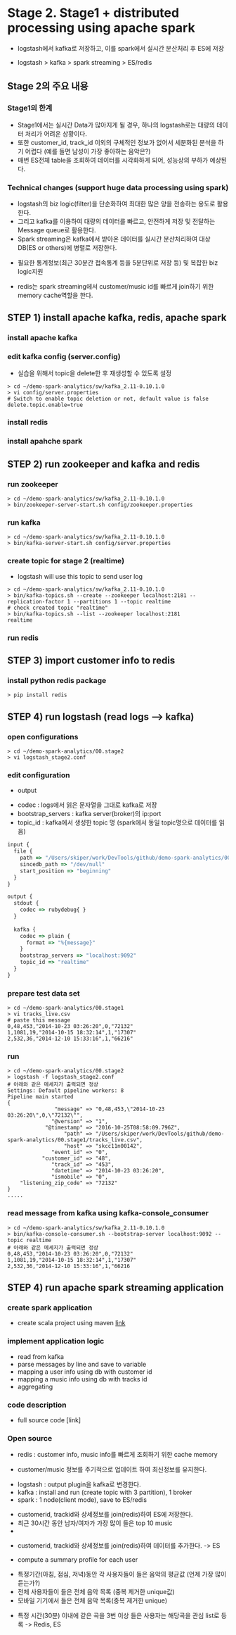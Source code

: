 # Stage 2. Stage1 + distributed processing using apache spark
- logstash에서  kafka로 저장하고, 이를 spark에서 실시간 분산처리 후 ES에 저장 
 * logstash > kafka > spark streaming > ES/redis

## Stage 2의 주요 내용 
### Stage1의 한계
 * Stage1에서는 실시간 Data가 많아지게 될 경우, 하나의 logstash로는 대량의 데이터 처리가 어려운 상황이다.
 * 또한 customer_id, track_id 이외의 구체적인 정보가 없어서 세분화된 분석을 하기 어렵다 (예를 들면 남성이 가장 좋아하는 음악은?) 
 * 매번 ES전체 table을 조회하여 데이터를 시각화하게 되어, 성능상의 부하가 예상된다.

### Technical changes (support huge data processing using spark)
 * logstash의 biz logic(filter)을 단순화하여 최대한 많은 양을 전송하는 용도로 활용한다.
 * 그리고 kafka를 이용하여 대량의 데이터를 빠르고, 안전하게 저장 및 전달하는 Message queue로 활용한다.
 * Spark streaming은 kafka에서 받아온 데이터를 실시간 분산처리하여 대상 DB(ES or others)에 병렬로 저장한다. 
  - 필요한 통계정보(최근 30분간 접속통계 등을 5분단위로 저장 등) 및  복잡한 biz logic지원
 * redis는 spark streaming에서 customer/music id를 빠르게 join하기 위한 memory cache역할을 한다.

## STEP 1) install apache kafka, redis, apache spark
### install apache kafka

### edit kafka config (server.config)
- 실습을 위해서 topic을 delete한 후 재생성할 수 있도록 설정
```
> cd ~/demo-spark-analytics/sw/kafka_2.11-0.10.1.0
> vi config/server.properties
# Switch to enable topic deletion or not, default value is false
delete.topic.enable=true
```

### install redis

### install apahche spark


## STEP 2) run zookeeper and kafka and redis
### run zookeeper 
```
> cd ~/demo-spark-analytics/sw/kafka_2.11-0.10.1.0
> bin/zookeeper-server-start.sh config/zookeeper.properties
```

### run kafka
```
> cd ~/demo-spark-analytics/sw/kafka_2.11-0.10.1.0
> bin/kafka-server-start.sh config/server.properties
```

### create topic for stage 2 (realtime) 
- logstash will use this topic to send user log
```
> cd ~/demo-spark-analytics/sw/kafka_2.11-0.10.1.0
> bin/kafka-topics.sh --create --zookeeper localhost:2181 --replication-factor 1 --partitions 1 --topic realtime
# check created topic "realtime"
> bin/kafka-topics.sh --list --zookeeper localhost:2181
realtime
```

### run redis


## STEP 3) import customer info to redis
### install python redis package
```
> pip install redis
```


## STEP 4) run logstash (read logs --> kafka)
### open configurations
```
> cd ~/demo-spark-analytics/00.stage2
> vi logstash_stage2.conf
```

### edit configuration
-  output
 * codec : logs에서 읽은 문자열을 그대로 kafka로 저장
 * bootstrap_servers : kafka server(broker)의 ip:port
 * topic_id : kafka에서 생성한 topic 명 (spark에서 동일 topic명으로 데이터를 읽음)

```javascript
input {  
  file {
    path => "/Users/skiper/work/DevTools/github/demo-spark-analytics/00.stage1/tracks_live.csv"
    sincedb_path => "/dev/null"
    start_position => "beginning"
  }
}

output {
  stdout {
    codec => rubydebug{ }
  }
  
  kafka {
    codec => plain {
      format => "%{message}"
    }
    bootstrap_servers => "localhost:9092"
    topic_id => "realtime"
  }
}
```

### prepare test data set
```
> cd ~/demo-spark-analytics/00.stage1
> vi tracks_live.csv
# paste this message
0,48,453,"2014-10-23 03:26:20",0,"72132"
1,1081,19,"2014-10-15 18:32:14",1,"17307"
2,532,36,"2014-12-10 15:33:16",1,"66216"
```

### run
```
> cd ~/demo-spark-analytics/00.stage2
> logstash -f logstash_stage2.conf
# 아래와 같은 메세지가 출력되면 정상
Settings: Default pipeline workers: 8
Pipeline main started
{
               "message" => "0,48,453,\"2014-10-23 03:26:20\",0,\"72132\"",
              "@version" => "1",
            "@timestamp" => "2016-10-25T08:58:09.796Z",
                  "path" => "/Users/skiper/work/DevTools/github/demo-spark-analytics/00.stage1/tracks_live.csv",
                  "host" => "skcc11n00142",
              "event_id" => "0",
           "customer_id" => "48",
              "track_id" => "453",
              "datetime" => "2014-10-23 03:26:20",
              "ismobile" => "0",
    "listening_zip_code" => "72132"
}
.....
```

### read message from kafka using kafka-console_consumer
```
> cd ~/demo-spark-analytics/sw/kafka_2.11-0.10.1.0
> bin/kafka-console-consumer.sh --bootstrap-server localhost:9092 --topic realtime
# 아래와 같은 메세지가 출력되면 정상
0,48,453,"2014-10-23 03:26:20",0,"72132"
1,1081,19,"2014-10-15 18:32:14",1,"17307"
2,532,36,"2014-12-10 15:33:16",1,"66216
```


## STEP 4) run apache spark streaming application
### create spark application
- create scala project using maven [link](https://github.com/freepsw/java_scala)

### implement application logic 
 * read from kafka
 * parse messages by line and save to variable
 * mapping a user info using db with customer id
 * mapping a music info using db with tracks id
 * aggregating 

### code description
- full source code [link]




### Open source
 * redis : customer info, music info를 빠르게 조회하기 위한 cache memory
  - customer/music 정보를 주기적으로 업데이트 하여 최신정보를 유지한다.
 * logstash : output plugin을 kafka로 변경한다.
 * kafka : install and run (create topic with 3 partition), 1 broker
 * spark : 1 node(client mode), save to ES/redis
  - customerid, trackid와 상세정보를 join(redis)하여 ES에 저장한다.
  - 최근 30시간 동안 남자/여자가 가장 많이 들은 top 10 music
  - 
 * customerid, trackid와 상세정보를 join(redis)하여 데이터를 추가한다. -> ES
- compute a summary profile for each user
 * 특정기간(아침, 점심, 저녁)동안 각 사용자들이 들은 음악의 평균값 (언제 가장 많이 듣는가?)
 * 전체 사용자들이 들은 전체 음악 목록 (중복 제거한 unique값)
 * 모바일 기기에서 들은 전체 음악 목록(중복 제거한 unique) 
- 특정 시간(30분) 이내에 같은 곡을 3번 이상 들은 사용자는 해당곡을 관심 list로 등록 -> Redis, ES